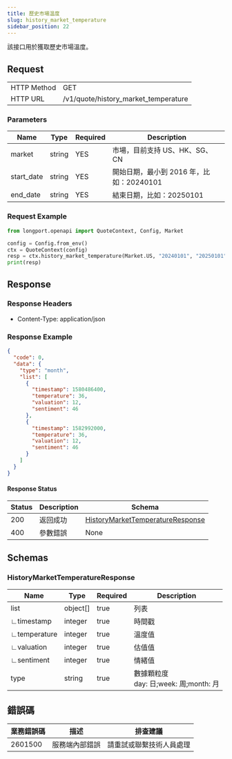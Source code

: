 ```yaml
---
title: 歷史市場溫度
slug: history_market_temperature
sidebar_position: 22
---
```


該接口用於獲取歷史市場溫度。

<SDKLinks module="quote" klass="QuoteContext" method="history_market_temperature" />

## Request

<table className="http-basic">
<tbody>
<tr><td className="http-basic-key">HTTP Method</td><td>GET</td></tr>
<tr><td className="http-basic-key">HTTP URL</td><td>/v1/quote/history_market_temperature</td></tr>
</tbody>
</table>

### Parameters

| Name       | Type   | Required | Description                              |
| ---------- | ------ | -------- | ---------------------------------------- |
| market     | string | YES      | 市場，目前支持 US、HK、SG、CN            |
| start_date | string | YES      | 開始日期，最小到 2016 年，比如：20240101 |
| end_date   | string | YES      | 結束日期，比如：20250101                 |

### Request Example

```python
from longport.openapi import QuoteContext, Config, Market

config = Config.from_env()
ctx = QuoteContext(config)
resp = ctx.history_market_temperature(Market.US, "20240101", "20250101")
print(resp)
```

## Response

### Response Headers

- Content-Type: application/json

### Response Example

```json
{
  "code": 0,
  "data": {
    "type": "month",
    "list": [
      {
        "timestamp": 1580486400,
        "temperature": 36,
        "valuation": 12,
        "sentiment": 46
      },
      {
        "timestamp": 1582992000,
        "temperature": 36,
        "valuation": 12,
        "sentiment": 46
      }
    ]
  }
}
```

#### Response Status

| Status | Description | Schema                                                                   |
| ------ | ----------- | ------------------------------------------------------------------------ |
| 200    | 返回成功    | [HistoryMarketTemperatureResponse](#history_market_temperature_response) |
| 400    | 參數錯誤    | None                                                                     |

<aside className="success">
</aside>

## Schemas

### HistoryMarketTemperatureResponse

<a id="history_market_temperature_response"></a>

| Name         | Type     | Required | Description                                 |
| ------------ | -------- | -------- | ------------------------------------------- |
| list | object[] | true     | 列表                                |
| ∟timestamp   | integer  | true     | 時間戳                                      |
| ∟temperature    | integer  | true     | 溫度值                                          |
| ∟valuation      | integer  | true     | 估值值                                          |
| ∟sentiment      | integer  | true     | 情緒值                                          |
| type        | string   | true     | 數據顆粒度 <br />day: 日;week: 周;month: 月 |

## 錯誤碼

| 業務錯誤碼 | 描述           | 排查建議                 |
| ---------- | -------------- | ------------------------ |
| 2601500    | 服務端內部錯誤 | 請重試或聯繫技術人員處理 |
